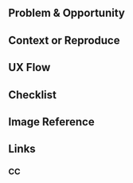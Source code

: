 ## Problem & Opportunity
## Context or Reproduce
## UX Flow
## Checklist
## Image Reference
## Links
### CC
